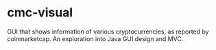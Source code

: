 # cmc-visual
 GUI that shows information of various cryptocurrencies, as reported by coinmarketcap. An exploration into Java GUI design and MVC.
